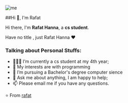 ![me](https://github.com/L1cardo/L1cardo/raw/master/assets/me.gif)

##Hi 👋, I'm Rafat

Hi there, I'm **Rafat Hanna**, a **cs student**.

Have no title , just Rafat Hanna ♥


### Talking about Personal Stuffs:

- 👨🏽‍💻 I’m currently a cs student at my 4th year; 
- 🤔 My interests are with programming
- 💼 I’m pursuing a Bachelor's degree computer sience
- 💬 Ask me about anything, I am happy to help;
- 📫 Please email me if you have any questions.







⭐️ From [rafat](https://github.com/rafathanna)
